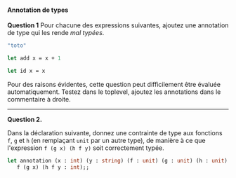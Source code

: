#### Annotation de types


**Question 1**
Pour chacune des expressions suivantes, ajoutez une annotation de type
qui les rende _mal typées_.

```ocaml
"toto"

let add x = x + 1

let id x = x
```


Pour des raisons évidentes, cette question peut difficilement être évaluée
automatiquement.
Testez dans le toplevel, ajoutez les annotations dans le commentaire à droite.

-----------

**Question 2.**

Dans la déclaration suivante, donnez une contrainte de type aux fonctions
`f`, `g` et `h` (en remplaçant `unit` par un autre type), de manière à ce que
l'expression `f (g x) (h f y)` soit correctement typée.

```ocaml
let annotation (x : int) (y : string) (f : unit) (g : unit) (h : unit) =
   f (g x) (h f y : int);;
```
